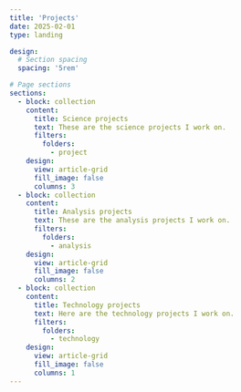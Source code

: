 ```yaml
---
title: 'Projects'
date: 2025-02-01
type: landing

design:
  # Section spacing
  spacing: '5rem'

# Page sections
sections:
  - block: collection
    content:
      title: Science projects
      text: These are the science projects I work on.
      filters:
        folders:
          - project
    design:
      view: article-grid
      fill_image: false
      columns: 3
  - block: collection
    content:
      title: Analysis projects
      text: These are the analysis projects I work on.
      filters:
        folders:
          - analysis
    design:
      view: article-grid
      fill_image: false
      columns: 2
  - block: collection
    content:
      title: Technology projects
      text: Here are the technology projects I work on.
      filters:
        folders:
          - technology
    design:
      view: article-grid
      fill_image: false
      columns: 1
---
```

